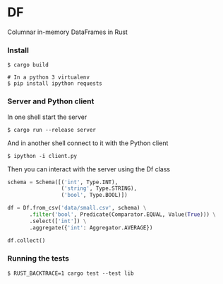 # DF

Columnar in-memory DataFrames in Rust

### Install

```
$ cargo build

# In a python 3 virtualenv
$ pip install ipython requests
```

### Server and Python client

In one shell start the server

```
$ cargo run --release server
```

And in another shell connect to it with the Python client

```
$ ipython -i client.py
```

Then you can interact with the server using the Df class

```python
schema = Schema([('int', Type.INT),
                 ('string', Type.STRING),
                 ('bool', Type.BOOL)])

df = Df.from_csv('data/small.csv', schema) \
       .filter('bool', Predicate(Comparator.EQUAL, Value(True))) \
       .select(['int']) \
       .aggregate({'int': Aggregator.AVERAGE})

df.collect()
```

### Running the tests

```
$ RUST_BACKTRACE=1 cargo test --test lib
```
